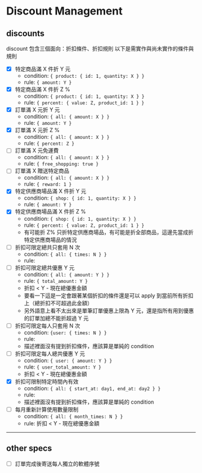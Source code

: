 # Discount Management

## discounts
discount 包含三個面向：折扣條件、折扣規則
以下是需實作與尚未實作的條件與規則

- [x] 特定商品滿 X 件折 Y 元
    - condition: `{ product: { id: 1, quantity: X } }`
    - rule: `{ amount: Y }`
- [x] 特定商品滿 X 件折 Z %
    - condition: `{ product: { id: 1, quantity: X } }`
    - rule: `{ percent: { value: Z, product_id: 1 } }`
- [x] 訂單滿 X 元折 Y 元
    - condition: `{ all: { amount: X } }`
    - rule: `{ amount: Y }`
- [x] 訂單滿 X 元折 Z %
    - condition: `{ all: { amount: X } }`
    - rule: `{ percent: Z }`
- [ ] 訂單滿 X 元免運費
    - condition: `{ all: { amount: X } }`
    - rule: `{ free_shopping: true }`
- [ ] 訂單滿 X 贈送特定商品
    - condition: `{ all: { amount: X } }`
    - rule: `{ reward: 1 }`
- [x] 特定供應商場品滿 X 件折 Y 元
    - condition: `{ shop: { id: 1, quantity: X } }`
    - rule: `{ amount: Y }`
- [x] 特定供應商場品滿 X 件折 Z %
    - condition: `{ shop: { id: 1, quantity: X } }`
    - rule: `{ percent: { value: Z, product_id: 1 } }`
    - 有可能折 Z% 只折特定供應商場品，有可能是折全部商品，這邊先當成折特定供應商場品的情況
- [ ] 折扣可限定總共只套用 N 次
    - condition: `{ all: { times: N } }`
    - rule:
- [ ] 折扣可限定總共優惠 Y 元
    - condition: `{ all: { amount: Y } }`
    - rule: `{ total_amount: Y }`
    - 折扣 < Y - 現在總優惠金額
    - 要看一下這是一定會跟著某個折扣的條件還是可以 apply 到當前所有折扣上（總折扣不可超過此金額）
    - 另外語意上看不太出來是單筆訂單優惠上限為 Y 元，還是指所有用到優惠的訂單加總不能折超過 Y 元
- [ ] 折扣可限定每人只套用 N 次
    - condition: `{user: { times: N } }`
    - rule:
    - 描述裡面沒有提到折扣條件，應該算是單純的 condition
- [ ] 折扣可限定每人總共優惠 Y 元
    - condition: `{ user: { amount: Y } }`
    - rule: `{ user_total_amount: Y }`
    - 折扣 < Y - 現在總優惠金額
- [x] 折扣可限制特定時間內有效
    - condition: `{ all: { start_at: day1, end_at: day2 } }`
    - rule:
    - 描述裡面沒有提到折扣條件，應該算是單純的 condition
- [ ] 每月重新計算使用數量限制
    - condition: `{ all: { month_times: N } }`
    - rule:  折扣 < Y - 現在總優惠金額

---

## other specs

- [ ] 訂單完成後寄送每人獨立的軟體序號
